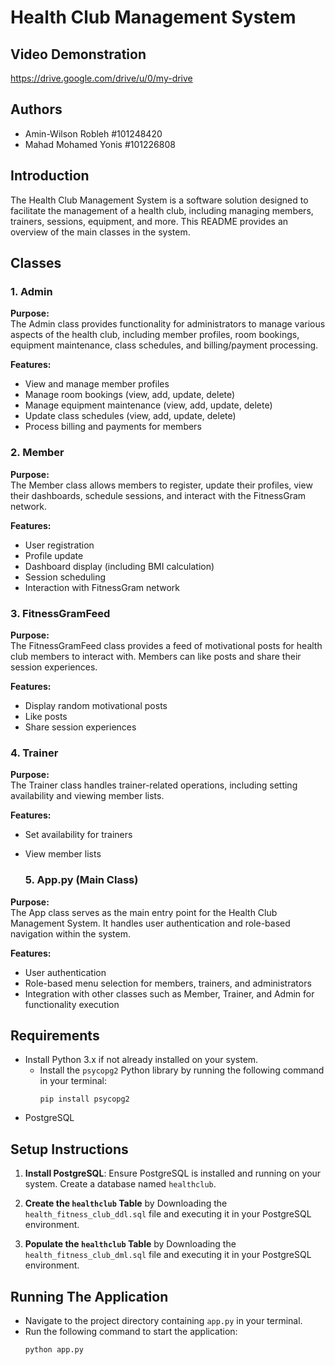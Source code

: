 # Health Club Management System

## Video Demonstration
https://drive.google.com/drive/u/0/my-drive

## Authors
- Amin-Wilson Robleh #101248420
- Mahad Mohamed Yonis #101226808

## Introduction
The Health Club Management System is a software solution designed to facilitate the management of a health club, including managing members, trainers, sessions, equipment, and more. This README provides an overview of the main classes in the system.

## Classes

### 1. Admin

**Purpose:**  
The Admin class provides functionality for administrators to manage various aspects of the health club, including member profiles, room bookings, equipment maintenance, class schedules, and billing/payment processing.

**Features:**
- View and manage member profiles
- Manage room bookings (view, add, update, delete)
- Manage equipment maintenance (view, add, update, delete)
- Update class schedules (view, add, update, delete)
- Process billing and payments for members

### 2. Member

**Purpose:**  
The Member class allows members to register, update their profiles, view their dashboards, schedule sessions, and interact with the FitnessGram network.

**Features:**
- User registration
- Profile update
- Dashboard display (including BMI calculation)
- Session scheduling
- Interaction with FitnessGram network

### 3. FitnessGramFeed

**Purpose:**  
The FitnessGramFeed class provides a feed of motivational posts for health club members to interact with. Members can like posts and share their session experiences.

**Features:**
- Display random motivational posts
- Like posts
- Share session experiences

### 4. Trainer

**Purpose:**  
The Trainer class handles trainer-related operations, including setting availability and viewing member lists.

**Features:**
- Set availability for trainers
- View member lists

  ### 5. App.py (Main Class)

**Purpose:**  
The App class serves as the main entry point for the Health Club Management System. It handles user authentication and role-based navigation within the system.

**Features:**
- User authentication
- Role-based menu selection for members, trainers, and administrators
- Integration with other classes such as Member, Trainer, and Admin for functionality execution


## Requirements
 - Install Python 3.x if not already installed on your system.
   - Install the `psycopg2` Python library by running the following command in your terminal:
     ```
     pip install psycopg2
     ```
  - PostgreSQL

## Setup Instructions
1. **Install PostgreSQL**: Ensure PostgreSQL is installed and running on your system. Create a database named `healthclub`.

2. **Create the `healthclub` Table** by Downloading the `health_fitness_club_ddl.sql` file and executing it in your PostgreSQL environment. 

3. **Populate the `healthclub` Table** by Downloading the `health_fitness_club_dml.sql` file and executing it in your PostgreSQL environment. 

## Running The Application
   - Navigate to the project directory containing `app.py` in your terminal.
   - Run the following command to start the application:
     ```
     python app.py
     ```

